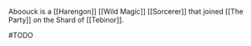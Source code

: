 Aboouck is a [[Harengon]] [[Wild Magic]] [[Sorcerer]] that joined [[The Party]] on the Shard of [[Tebinor]].

#TODO